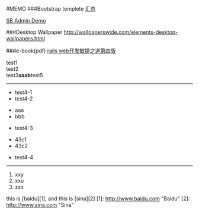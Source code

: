 #MEMO
###Bootstrap templete
[汇总](http://blog.htmlhifive.com/2014/07/28/bootstrap%E3%82%92%E4%BD%BF%E3%81%A3%E3%81%9F%E7%AE%A1%E7%90%86%E7%94%BB%E9%9D%A2%E3%83%86%E3%83%B3%E3%83%97%E3%83%AC%E3%83%BC%E3%83%88%E3%82%92%E3%81%BE%E3%81%A8%E3%82%81%E3%81%A6%E7%B4%B9%E4%BB%8B/)

[SB Admin Demo](http://blackrockdigital.github.io/startbootstrap-sb-admin-2/pages/blank.html)

###Desktop Wallpaper
http://wallpaperswide.com/elements-desktop-wallpapers.html

###e-book(pdf)
[rails web开发敏捷之道第四版](http://htmlstream.com/preview/unify-v1.9/index.html)

test1  
test2  
test3**aaab**test5
- - -
* test4-1
* test4-2
 - aaa
 - bbb
* test4-3
 - 43c1
 - 43c2
* test4-4

- - -
1. xxy
2. xxu
3. zzx

this is [baidu][1], and this is [sina][2]
[1]: http://www.baidu.com "Baidu"
[2]: http://www.sina.com "Sina"
